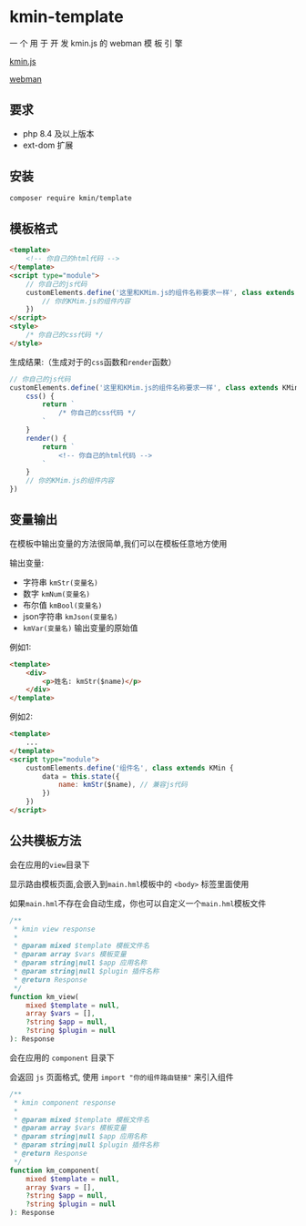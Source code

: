 # kmin-template

一 个 用 于 开 发 kmin.js 的 webman 模 板 引 擎

[kmin.js](http://kminjs.kllxs.top/) 

[webman](https://www.workerman.net/doc/webman/)

## 要求

- php 8.4 及以上版本
- ext-dom 扩展

## 安装

```bash
composer require kmin/template
```

## 模板格式

```html
<template>
    <!-- 你自己的html代码 -->
</template>
<script type="module">
    // 你自己的js代码
    customElements.define('这里和KMim.js的组件名称要求一样', class extends KMin {
        // 你的KMim.js的组件内容
    })
</script>
<style>
    /* 你自己的css代码 */
</style>
```

生成结果:（生成对于的`css`函数和`render`函数）

```js
// 你自己的js代码
customElements.define('这里和KMim.js的组件名称要求一样', class extends KMin {
    css() {
        return `
            /* 你自己的css代码 */
        `
    }
    render() {
        return `
            <!-- 你自己的html代码 -->
        `
    }
    // 你的KMim.js的组件内容
})
```

## 变量输出

在模板中输出变量的方法很简单,我们可以在模板任意地方使用

输出变量:

- 字符串 `kmStr(变量名)`
- 数字 `kmNum(变量名)`
- 布尔值 `kmBool(变量名)`
- json字符串 `kmJson(变量名)`
- `kmVar(变量名)` 输出变量的原始值

例如1:

```html
<template>
    <div>
        <p>姓名: kmStr($name)</p>
    </div>
</template>
```

例如2:

```html
<template>
    ...
</template>
<script type="module">
    customElements.define('组件名', class extends KMin {
        data = this.state({
            name: kmStr($name), // 兼容js代码
        })
    })
</script>
```

## 公共模板方法

会在应用的`view`目录下

显示路由模板页面,会嵌入到`main.hml`模板中的 `<body>` 标签里面使用

如果`main.hml`不存在会自动生成，你也可以自定义一个`main.hml`模板文件

```php
/**
 * kmin view response
 *
 * @param mixed $template 模板文件名
 * @param array $vars 模板变量
 * @param string|null $app 应用名称
 * @param string|null $plugin 插件名称
 * @return Response
 */
function km_view(
    mixed $template = null,
    array $vars = [],
    ?string $app = null,
    ?string $plugin = null
): Response 
```

会在应用的 `component` 目录下

会返回 `js` 页面格式, 使用 `import "你的组件路由链接"` 来引入组件

```php
/**
 * kmin component response
 *
 * @param mixed $template 模板文件名
 * @param array $vars 模板变量
 * @param string|null $app 应用名称
 * @param string|null $plugin 插件名称
 * @return Response
 */
function km_component(
    mixed $template = null,
    array $vars = [],
    ?string $app = null,
    ?string $plugin = null
): Response 
```